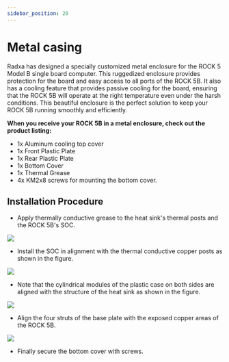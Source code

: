 ```yaml
---
sidebar_position: 20
---
```


# Metal casing

Radxa has designed a specially customized metal enclosure for the ROCK 5 Model B single board computer. This ruggedized enclosure provides protection for the board and easy access to all ports of the ROCK 5B. It also has a cooling feature that provides passive cooling for the board, ensuring that the ROCK 5B will operate at the right temperature even under the harsh conditions. This beautiful enclosure is the perfect solution to keep your ROCK 5B running smoothly and efficiently.

**When you receive your ROCK 5B in a metal enclosure, check out the product listing:**

- 1x Aluminum cooling top cover
- 1x Front Plastic Plate
- 1x Rear Plastic Plate
- 1x Bottom Cover
- 1x Thermal Grease
- 4x KM2x8 screws for mounting the bottom cover.

## Installation Procedure

- Apply thermally conductive grease to the heat sink's thermal posts and the ROCK 5B's SOC.

![](/img/accessories/use-metal-case-1.webp)

- Install the SOC in alignment with the thermal conductive copper posts as shown in the figure.

![](/img/accessories/use-metal-case-2.webp)

- Note that the cylindrical modules of the plastic case on both sides are aligned with the structure of the heat sink as shown in the figure.

![](/img/accessories/use-metal-case-3.webp)

- Align the four struts of the base plate with the exposed copper areas of the ROCK 5B.

![](/img/accessories/use-metal-case-4.webp)

- Finally secure the bottom cover with screws.
